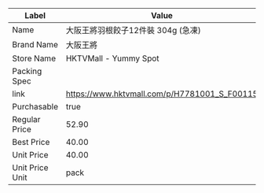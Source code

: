 | Label           | Value                                        |
| --------------- | -------------------------------------------- |
| Name            | 大阪王將羽根餃子12件裝 304g (急凍)                       |
| Brand Name      | 大阪王將                                         |
| Store Name      | HKTVMall - Yummy Spot                        |
| Packing Spec    |                                              |
| link            | https://www.hktvmall.com/p/H7781001_S_F00115 |
| Purchasable     | true                                         |
| Regular Price   | 52.90                                        |
| Best Price      | 40.00                                        |
| Unit Price      | 40.00                                        |
| Unit Price Unit | pack                                         |
